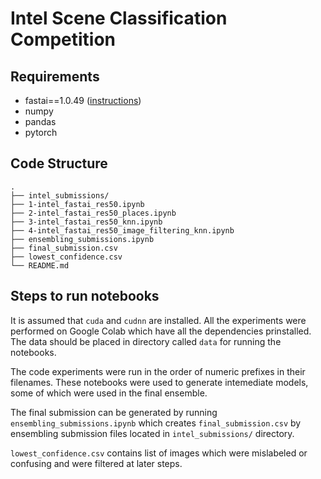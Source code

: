 # Intel Scene Classification Competition

## Requirements
- fastai==1.0.49 ([instructions](https://github.com/fastai/fastai/blob/master/README.md#installation))
- numpy
- pandas
- pytorch

## Code Structure

```
.
├── intel_submissions/
├── 1-intel_fastai_res50.ipynb
├── 2-intel_fastai_res50_places.ipynb
├── 3-intel_fastai_res50_knn.ipynb
├── 4-intel_fastai_res50_image_filtering_knn.ipynb
├── ensembling_submissions.ipynb
├── final_submission.csv
├── lowest_confidence.csv
└── README.md
```

## Steps to run notebooks

It is assumed that `cuda` and `cudnn` are installed. All the experiments were performed on Google Colab which have all the dependencies prinstalled. The data should be placed in directory called `data` for running the notebooks.

The code experiments were run in the order of numeric prefixes in their filenames. These notebooks were used to generate intemediate models, some of which were used in the final ensemble.

The final submission can be generated by running `ensembling_submissions.ipynb` which creates `final_submission.csv` by ensembling submission files located in `intel_submissions/` directory. 

`lowest_confidence.csv` contains list of images which were mislabeled or confusing and were filtered at later steps. 
